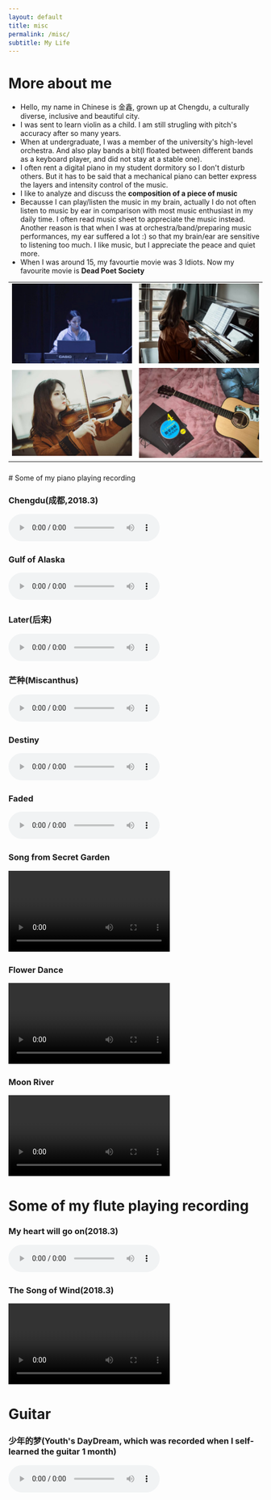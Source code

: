 ```yaml
---
layout: default
title: misc
permalink: /misc/
subtitle: My Life
---
```


# More about me
* Hello, my name in Chinese is 金鑫, grown up at Chengdu, a culturally diverse, inclusive and beautiful city.
* I was sent to learn violin as a child. I am still strugling with pitch's accuracy after so many years.
* When at undergraduate, I was a member of the university's high-level orchestra. And also play bands a bit(I floated between different bands as a keyboard player, and did not stay at a stable one). 
* I often rent a digital piano in my student dormitory so I don't disturb others. But it has to be said that a mechanical piano can better express the layers and intensity control of the music.
* I like to analyze and discuss the **composition of a piece of music**
* Becausse I can play/listen the music in my brain, actually I do not often listen to music by ear in comparison with most music enthusiast in my daily time. I often read music sheet to appreciate the music instead. Another reason is that when I was at orchestra/band/preparing music performances, my ear suffered a lot :) so that my brain/ear are sensitive to listening too much. I like music, but I appreciate the peace and quiet more.
* When I was around 15, my favourtie movie was 3 Idiots. Now my favourite movie is **Dead Poet Society**


<table>
    <tr>
        <td ><center><img src="/assets/img/misc/2018.jpg" width="400" ></center></td>
        <td ><center><img src="/assets/img/misc/piano_me.jpg" width="400"></center></td>
    </tr>
    <tr>
        <td ><center><img src="/assets/img/misc/violin.png" width="400" ></center></td>
        <td ><center><img src="/assets/img/misc/my_guitar.jpg" width="400"></center></td>
    </tr>
</table>


<h3></h3>
# Some of my piano playing recording
<h3></h3>
<h3>Chengdu(成都,2018.3)</h3>
<audio controls>
  <source src="/assets/audio/2018_3_Chengdu.mp3" type="audio/mp3">
</audio>

<h3>Gulf of Alaska</h3>
<audio controls>
  <source src="/assets/audio/GulfOfAlaska.mp3" type="audio/mp3">
</audio>

<h3>Later(后来)</h3>
<audio controls>
  <source src="/assets/audio/后来.mp3" type="audio/mp3">
</audio>

<h3>芒种(Miscanthus)</h3>
<audio controls>
  <source src="/assets/audio/芒种.mp3" type="audio/mp3">
</audio>

<h3>Destiny</h3>
<audio controls>
  <source src="/assets/audio/命运.mp3" type="audio/mp3">
</audio>

<h3>Faded</h3>
<audio controls>
  <source src="/assets/audio/Faded.mp3" type="audio/mp3">
</audio>


<h3>Song from Secret Garden</h3>
<video width="320" controls>
  <source src="/assets/video/SOP1.mp4" type="video/mp4">
</video>


<h3>Flower Dance</h3>
<video width="320" controls>
  <source src="/assets/video/FlowerDance1.mp4" type="video/mp4">
</video>


<h3>Moon River</h3>
<video width="320" controls>
  <source src="/assets/video/MoonRiver.mp4" type="video/mp4">
</video>

# Some of my flute playing recording

<h3>My heart will go on(2018.3)</h3>
<audio controls>
  <source src="/assets/audio/我心永恒_笛子.mp3" type="audio/mp3">
</audio>


<h3>The Song of Wind(2018.3)</h3>
<video width="320" controls>
  <source src="/assets/video/flute_2018.mp4" type="video/mp4">
</video>


# Guitar


<h3>少年的梦(Youth's DayDream, which was recorded when I self-learned the guitar 1 month)</h3>
<audio controls>
  <source src="/assets/audio/Youth+Dream+Place.mp3" type="audio/mp3">
</audio>
